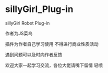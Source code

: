 # sillyGirl_Plug-in
sillyGirl Robot Plug-in

作者为JS菜鸟

插件为作者自己学习使用 不得进行商业性质活动

遇到问题可以及时向作者反馈

欢迎大家一起学习交流，各位大佬请嘴下留情 轻喷

